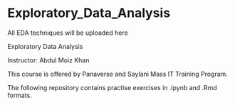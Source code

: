 # Exploratory_Data_Analysis
All EDA techniques will be uploaded here 

Exploratory Data Analysis

Instructor: Abdul Moiz Khan

This course is offered by Panaverse and Saylani Mass IT Training Program.

The following repository contains practise exercises in .ipynb and .Rmd formats.
